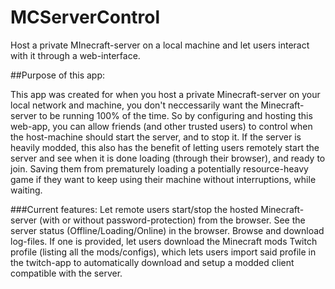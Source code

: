 # MCServerControl
Host a private MInecraft-server on a local machine and let users interact with it through a web-interface.

##Purpose of this app:

This app was created for when you host a private Minecraft-server on your local network and machine,
you don't neccessarily want the Minecraft-server to be running 100% of the time.
So by configuring and hosting this web-app, you can allow friends (and other trusted users) to control when the host-machine 
should start the server, and to stop it.
If the server is heavily modded, this also has the benefit of letting users
remotely start the server and see when it is done loading (through their browser), and ready to join. Saving them from prematurely loading a
potentially resource-heavy game if they want to keep using their machine without interruptions, while waiting.

###Current features:
Let remote users start/stop the hosted Minecraft-server (with or without password-protection) from the browser.
See the server status (Offline/Loading/Online) in the browser.
Browse and download log-files.
If one is provided, let users download the Minecraft mods Twitch profile (listing all the mods/configs), which lets users import said profile in the twitch-app
to automatically download and setup a modded client compatible with the server.
